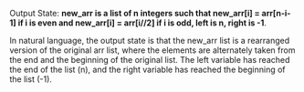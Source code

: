 Output State: **new_arr is a list of n integers such that new_arr[i] = arr[n-i-1] if i is even and new_arr[i] = arr[i//2] if i is odd, left is n, right is -1**.

In natural language, the output state is that the new_arr list is a rearranged version of the original arr list, where the elements are alternately taken from the end and the beginning of the original list. The left variable has reached the end of the list (n), and the right variable has reached the beginning of the list (-1).